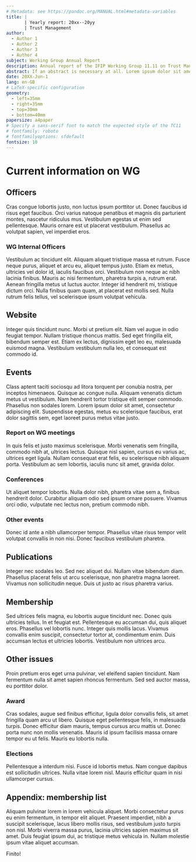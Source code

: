 ```yaml
---
# Metadata: see https://pandoc.org/MANUAL.html#metadata-variables
title: |
       | Yearly report: 20xx--20yy
       | Trust Management
author:
  - Author 1
  - Author 2
  - Author 3
  - Author 4
subject: Working Group Annual Report
description: Annual report of the IFIP Working Group 11.11 on Trust Management
abstract: If an abstract is necessary at all. Lorem ipsum dolor sit amet, consectetur adipiscing elit. Pellentesque in nulla non dolor placerat condimentum. Sed mollis maximus scelerisque. Nam finibus velit ac metus aliquam, eget volutpat risus hendrerit. Maecenas nunc nulla, aliquam ac tincidunt non, finibus et augue.
date: 20XX-Jun-1
lang: en-GB
# LaTeX-specific configuration
geometry:
  - left=35mm
  - right=35mm
  - top=30mm
  - bottom=40mm
papersize: a4paper
# Specify a sans-serif font to match the expected style of the TC11
# fontfamily: roboto  
# fontfamilyoptions: sfdefault
fontsize: 10
---
```


# Current information on WG

## Officers
Cras congue lobortis justo, non luctus ipsum porttitor ut. Donec faucibus id risus eget faucibus. Orci varius natoque penatibus et magnis dis parturient montes, nascetur ridiculus mus. Vestibulum egestas ut enim sed pellentesque. Mauris ornare est ut placerat vestibulum. Phasellus ac volutpat sapien, vel imperdiet eros.

### WG Internal Officers
Vestibulum ac tincidunt elit. Aliquam aliquet tristique massa et rutrum. Fusce neque purus, aliquet et arcu eu, aliquet tempus justo. Etiam ex metus, ultricies vel dolor id, iaculis faucibus orci. Vestibulum non neque ac nibh lacinia finibus. Mauris ac nisi fermentum, pharetra turpis a, rutrum erat. Aenean fringilla metus ut luctus auctor. Integer id hendrerit mi, tristique dictum orci. Nulla finibus quam quam, at placerat est mollis sed. Nulla rutrum felis tellus, vel scelerisque ipsum volutpat vehicula.

## Website
Integer quis tincidunt nunc. Morbi ut pretium elit. Nam vel augue in odio feugiat tempor. Nullam tristique rhoncus mattis. Sed eget fringilla elit, bibendum semper est. Etiam ex lectus, dignissim eget leo eu, malesuada euismod magna. Vestibulum vestibulum nulla leo, et consequat est commodo id.

## Events
Class aptent taciti sociosqu ad litora torquent per conubia nostra, per inceptos himenaeos. Quisque ac congue nulla. Aliquam venenatis dictum metus ut vestibulum. Nam hendrerit tortor tristique elit semper commodo. Phasellus non sodales lorem. Lorem ipsum dolor sit amet, consectetur adipiscing elit. Suspendisse egestas, metus eu scelerisque faucibus, erat dolor sagittis sem, eget laoreet purus metus vitae justo.

### Report on WG meetings
In quis felis et justo maximus scelerisque. Morbi venenatis sem fringilla, commodo nibh at, ultrices lectus. Quisque nisl sapien, cursus eu varius ac, ultrices eget ligula. Nullam consequat erat felis, eu scelerisque nibh aliquam porta. Vestibulum ac sem lobortis, iaculis nunc sit amet, gravida dolor.

### Conferences
Ut aliquet tempor lobortis. Nulla dolor nibh, pharetra vitae sem a, finibus hendrerit dolor. Curabitur aliquam odio sed ipsum ornare posuere. Vivamus orci odio, vulputate nec lectus non, pretium commodo nibh.

### Other events
Donec id ante a nibh ullamcorper tempor. Phasellus vitae risus tempor velit volutpat convallis in non nisi. Donec faucibus vestibulum pharetra.

## Publications
Integer nec sodales leo. Sed nec aliquet dui. Nullam vitae bibendum diam. Phasellus placerat felis ut arcu scelerisque, non pharetra magna laoreet. Vivamus non sollicitudin neque. Duis ut justo ac risus pharetra varius.

## Membership
Sed ultrices felis magna, eu lobortis augue tincidunt nec. Donec quis ultricies tellus. In et feugiat est. Pellentesque eu accumsan dui, quis aliquet eros. Phasellus vel lobortis nunc. Integer quis mollis lacus. Vivamus convallis enim suscipit, consectetur tortor at, condimentum enim. Duis accumsan lectus et ultricies lobortis. Vestibulum non ultrices arcu.

## Other issues
Proin pretium eros eget urna pulvinar, vel eleifend sapien tincidunt. Nam fermentum nulla sit amet sapien rhoncus fermentum. Sed sed auctor massa, eu porttitor dolor.

### Award
Cras sodales, augue sed finibus efficitur, ligula dolor convallis felis, sit amet fringilla quam arcu ut libero. Quisque eget pellentesque felis, in malesuada turpis. Donec efficitur diam mauris, tempus cursus arcu mattis ut. Donec porta nunc non mollis venenatis. Mauris id ipsum facilisis massa ornare tempor eu ut felis. Mauris eu lobortis nulla.

### Elections
Pellentesque a interdum nisi. Fusce id lobortis metus. Nam congue dapibus est sollicitudin ultrices. Nulla vitae lorem nisl. Mauris efficitur quam in nisi ullamcorper cursus.

## Appendix: membership list
Aliquam pulvinar lorem in lorem vehicula aliquet. Morbi consectetur purus eu enim fermentum, in tempor elit aliquet. Praesent imperdiet, nibh a suscipit scelerisque, lacus libero mollis risus, sed vestibulum justo turpis non nisl. Morbi viverra massa purus, lacinia ultricies sapien maximus sit amet. Duis feugiat ipsum dui, ac tristique metus vehicula in. Nullam molestie ipsum vitae aliquet accumsan.

Finito!

